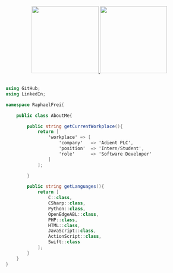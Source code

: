 <div align="center">
  <a href="https://github.com/raphaelfrei">
  <img height="180em" src="https://github-readme-stats.vercel.app/api/top-langs/?username=raphaelfrei&layout=compact&langs_count=8&theme=dracula"/>
  <img height="180em" src="https://github-readme-stats.vercel.app/api?username=raphaelfrei&show_icons=true&theme=dracula&include_all_commits=true&count_private=true"/>
</a></div>    

<br/>

```cs    
using GitHub;
using LinkedIn;

namespace RaphaelFrei{

    public class AboutMe{

        public string getCurrentWorkplace(){
            return [
                'workplace' => [
                    'company'   => 'Adient PLC',
                    'position'  => 'Intern/Student',
                    'role'      => 'Software Developer'
                ]
            ];

        }

        public string getLanguages(){
            return [
                C::class,
                CSharp::class,
                Python::class,
                OpenEdgeABL::class,
                PHP::class,
                HTML::class,
                JavaScript::class,
                ActionScript::class,
                Swift::class
            ];
        }
    }
}
```
